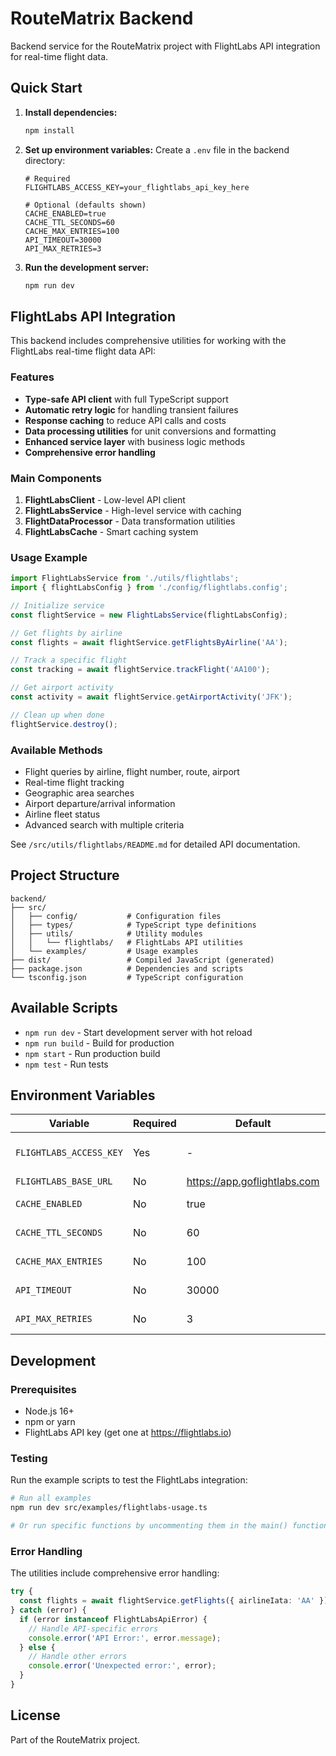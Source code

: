 # RouteMatrix Backend

Backend service for the RouteMatrix project with FlightLabs API integration for real-time flight data.

## Quick Start

1. **Install dependencies:**
   ```bash
   npm install
   ```

2. **Set up environment variables:**
   Create a `.env` file in the backend directory:
   ```env
   # Required
   FLIGHTLABS_ACCESS_KEY=your_flightlabs_api_key_here
   
   # Optional (defaults shown)
   CACHE_ENABLED=true
   CACHE_TTL_SECONDS=60
   CACHE_MAX_ENTRIES=100
   API_TIMEOUT=30000
   API_MAX_RETRIES=3
   ```

3. **Run the development server:**
   ```bash
   npm run dev
   ```

## FlightLabs API Integration

This backend includes comprehensive utilities for working with the FlightLabs real-time flight data API:

### Features

- **Type-safe API client** with full TypeScript support
- **Automatic retry logic** for handling transient failures
- **Response caching** to reduce API calls and costs
- **Data processing utilities** for unit conversions and formatting
- **Enhanced service layer** with business logic methods
- **Comprehensive error handling**

### Main Components

1. **FlightLabsClient** - Low-level API client
2. **FlightLabsService** - High-level service with caching
3. **FlightDataProcessor** - Data transformation utilities
4. **FlightLabsCache** - Smart caching system

### Usage Example

```typescript
import FlightLabsService from './utils/flightlabs';
import { flightLabsConfig } from './config/flightlabs.config';

// Initialize service
const flightService = new FlightLabsService(flightLabsConfig);

// Get flights by airline
const flights = await flightService.getFlightsByAirline('AA');

// Track a specific flight
const tracking = await flightService.trackFlight('AA100');

// Get airport activity
const activity = await flightService.getAirportActivity('JFK');

// Clean up when done
flightService.destroy();
```

### Available Methods

- Flight queries by airline, flight number, route, airport
- Real-time flight tracking
- Geographic area searches
- Airport departure/arrival information
- Airline fleet status
- Advanced search with multiple criteria

See `/src/utils/flightlabs/README.md` for detailed API documentation.

## Project Structure

```
backend/
├── src/
│   ├── config/           # Configuration files
│   ├── types/            # TypeScript type definitions
│   ├── utils/            # Utility modules
│   │   └── flightlabs/   # FlightLabs API utilities
│   └── examples/         # Usage examples
├── dist/                 # Compiled JavaScript (generated)
├── package.json          # Dependencies and scripts
└── tsconfig.json         # TypeScript configuration
```

## Available Scripts

- `npm run dev` - Start development server with hot reload
- `npm run build` - Build for production
- `npm start` - Run production build
- `npm test` - Run tests

## Environment Variables

| Variable | Required | Default | Description |
|----------|----------|---------|-------------|
| `FLIGHTLABS_ACCESS_KEY` | Yes | - | Your FlightLabs API key |
| `FLIGHTLABS_BASE_URL` | No | https://app.goflightlabs.com | API base URL |
| `CACHE_ENABLED` | No | true | Enable/disable caching |
| `CACHE_TTL_SECONDS` | No | 60 | Cache time-to-live |
| `CACHE_MAX_ENTRIES` | No | 100 | Maximum cache entries |
| `API_TIMEOUT` | No | 30000 | API request timeout (ms) |
| `API_MAX_RETRIES` | No | 3 | Maximum retry attempts |

## Development

### Prerequisites

- Node.js 16+ 
- npm or yarn
- FlightLabs API key (get one at https://flightlabs.io)

### Testing

Run the example scripts to test the FlightLabs integration:

```bash
# Run all examples
npm run dev src/examples/flightlabs-usage.ts

# Or run specific functions by uncommenting them in the main() function
```

### Error Handling

The utilities include comprehensive error handling:

```typescript
try {
  const flights = await flightService.getFlights({ airlineIata: 'AA' });
} catch (error) {
  if (error instanceof FlightLabsApiError) {
    // Handle API-specific errors
    console.error('API Error:', error.message);
  } else {
    // Handle other errors
    console.error('Unexpected error:', error);
  }
}
```

## License

Part of the RouteMatrix project. 